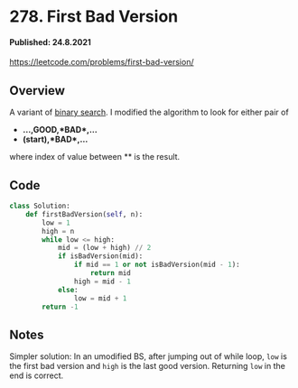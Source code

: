 # 278. First Bad Version
#### Published: 24.8.2021

<https://leetcode.com/problems/first-bad-version/>

## Overview
A variant of [binary search](/articles/2021-08-24-lc-704-binary-search).
I modified the algorithm to look for either pair of
* **...,GOOD,\*BAD\*,…**
* **(start),\*BAD\*,…**

where index of value between \*\* is the result.

## Code
```python
class Solution:
    def firstBadVersion(self, n):
        low = 1
        high = n
        while low <= high:
            mid = (low + high) // 2
            if isBadVersion(mid):
                if mid == 1 or not isBadVersion(mid - 1):
                    return mid
                high = mid - 1
            else:
                low = mid + 1
        return -1
```

## Notes
Simpler solution: In an umodified BS, after jumping out of while loop, `low` is the first bad version and `high` is the last good version. Returning `low` in the end is correct.

